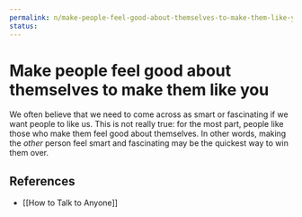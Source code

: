 ```yaml
---
permalink: n/make-people-feel-good-about-themselves-to-make-them-like-you
status: 
---
```

# Make people feel good about themselves to make them like you

We often believe that we need to come across as smart or fascinating if we want people to like us. This is not really true: for the most part, people like those who make them feel good about themselves. In other words, making the _other_ person feel smart and fascinating may be the quickest way to win them over.

## References

- [[How to Talk to Anyone]]
